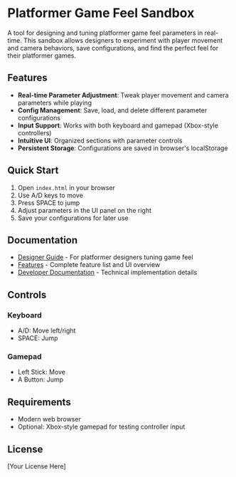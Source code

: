 # Platformer Game Feel Sandbox

A tool for designing and tuning platformer game feel parameters in real-time. This sandbox allows designers to experiment with player movement and camera behaviors, save configurations, and find the perfect feel for their platformer games.

## Features

- **Real-time Parameter Adjustment**: Tweak player movement and camera parameters while playing
- **Config Management**: Save, load, and delete different parameter configurations
- **Input Support**: Works with both keyboard and gamepad (Xbox-style controllers)
- **Intuitive UI**: Organized sections with parameter controls
- **Persistent Storage**: Configurations are saved in browser's localStorage

## Quick Start

1. Open `index.html` in your browser
2. Use A/D keys to move
3. Press SPACE to jump
4. Adjust parameters in the UI panel on the right
5. Save your configurations for later use

## Documentation

- [Designer Guide](DESIGNER_GUIDE.md) - For platformer designers tuning game feel
- [Features](FEATURES.md) - Complete feature list and UI overview
- [Developer Documentation](DEVELOPER.md) - Technical implementation details

## Controls

### Keyboard
- A/D: Move left/right
- SPACE: Jump

### Gamepad
- Left Stick: Move
- A Button: Jump

## Requirements

- Modern web browser
- Optional: Xbox-style gamepad for testing controller input

## License

[Your License Here] 